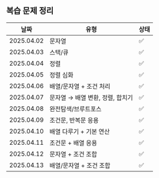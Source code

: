 ## 복습 문제 정리

| 날짜       | 유형                             | 상태 |
| ---------- | -------------------------------- | ---- |
| 2025.04.02 | 문자열                           | ✅   |
| 2025.04.03 | 스택/큐                          | ✅   |
| 2025.04.04 | 정렬                             | ✅   |
| 2025.04.05 | 정렬 심화                        | ✅   |
| 2025.04.06 | 배열/문자열 + 조건 처리          | ✅   |
| 2025.04.07 | 문자열 → 배열 변환, 정렬, 합치기 | ✅   |
| 2025.04.08 | 완전탐색/브루트포스              | ✅   |
| 2025.04.09 | 조건문, 반복문 응용              | ✅   |
| 2025.04.10 | 배열 다루기 + 기본 연산          | ✅   |
| 2025.04.11 | 조건문 + 배열 응용               | ✅   |
| 2025.04.12 | 문자열 + 조건 조합               | ✅   |
| 2025.04.13 | 배열/문자열 + 조건 조합          | ✅   |
